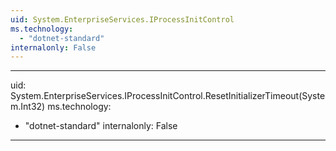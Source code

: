 ```yaml
---
uid: System.EnterpriseServices.IProcessInitControl
ms.technology: 
  - "dotnet-standard"
internalonly: False
---
```


---
uid: System.EnterpriseServices.IProcessInitControl.ResetInitializerTimeout(System.Int32)
ms.technology: 
  - "dotnet-standard"
internalonly: False
---
